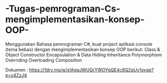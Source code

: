 # -Tugas-pemrograman-Cs-mengimplementasikan-konsep-OOP-
Menggunakan Bahasa pemrograman C#, buat project aplikasi console (tema bebas) dengan mengimplementasikan konsep OOP berikut: Class &amp; Object Constructor Encapsulation &amp; Data Hiding Inheritance Polymorphism Overriding Overloading Composition

Dokumen :
https://1drv.ms/w/s!AgqJWUQrYWOYgQE4c8Q2qUv1svqe?e=z4ZzJ4
